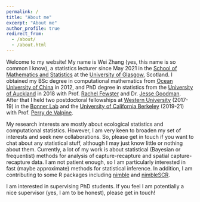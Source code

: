 ```yaml
---
permalink: /
title: "About me"
excerpt: "About me"
author_profile: true
redirect_from: 
  - /about/
  - /about.html
---
```


Welcome to my website! My name is Wei Zhang (yes, this name is so common I know), a statistics lecturer since May 2021 in the [School of Mathematics and Statistics](https://www.gla.ac.uk/schools/mathematicsstatistics/) at the [University of Glasgow](https://www.gla.ac.uk), Scotland. I obtained my BSc degree in computational mathematics from [Ocean University of China](http://eweb.ouc.edu.cn/) in 2012, and PhD degree in statistics from the [University of Auckland](https://www.auckland.ac.nz/en.html) in 2018 with Prof. [Rachel Fewster](https://profiles.auckland.ac.nz/r-fewster) and Dr. [Jesse Goodman](https://profiles.auckland.ac.nz/jesse-goodman). After that I held two postdoctoral fellowships at [Western University](https://www.uwo.ca/stats/index.html) (2017-19) in the [Bonner Lab](https://simon.bonners.ca/bonner-lab/wpblog/) and the [University of California Berkeley](https://ourenvironment.berkeley.edu/) (2019-21) with Prof. [Perry de Valpine](https://nature.berkeley.edu/~pdevalpine/). 

My research interests are mostly about ecological statistics and computational statistics. However, I am very keen to broaden my set of interests and seek new collaborations. So, please get in touch if you want to chat about any statistical stuff, although I may just know little or nothing about them. Currently, a lot of my work is about statistical (Bayesian or frequentist) methods for analysis of capture-recapture and spatial capture-recapture data. I am not patient enough, so I am particularly interested in fast (maybe approximate) methods for statistical inference. In addition, I am contributing to some R packages including [nimble](https://r-nimble.org/) and [nimbleSCR](https://cran.r-project.org/web/packages/nimbleSCR/index.html).

I am interested in supervising PhD students. If you feel I am potentially a nice supervisor (yes, I am to be honest), please get in touch! 
